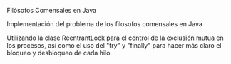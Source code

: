 Filósofos Comensales en Java

Implementación del problema de los filosofos comensales en Java

Utilizando la clase ReentrantLock para el control de la
exclusión mutua en los procesos, así como el uso del "try" y "finally"
para hacer más claro el bloqueo y desbloqueo de cada hilo.
